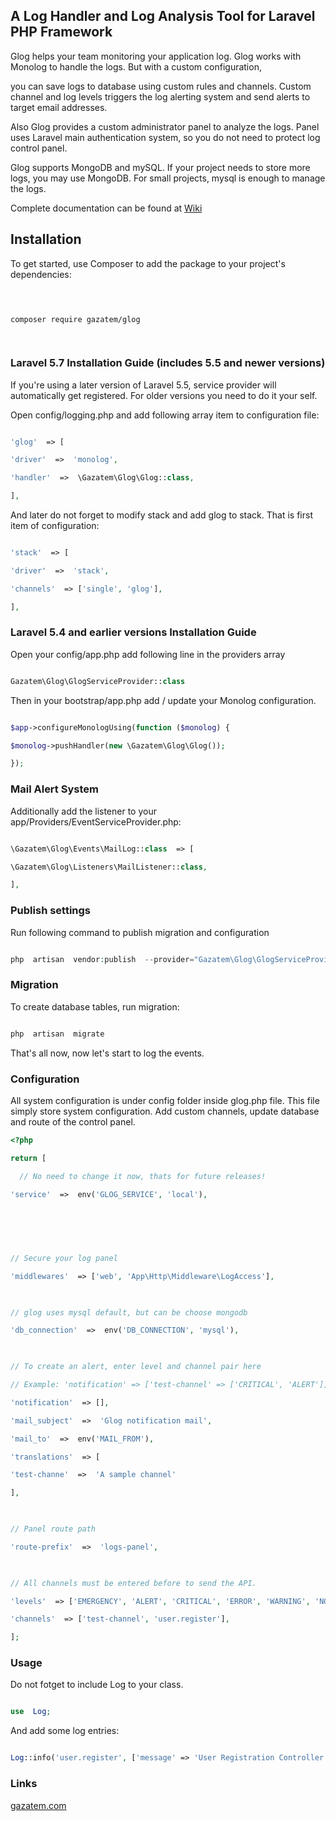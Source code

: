 ## A Log Handler and Log Analysis Tool for Laravel PHP Framework

  

Glog helps your team monitoring your application log. Glog works with Monolog to handle the logs. But with a custom configuration,

you can save logs to database using custom rules and channels. Custom channel and log levels triggers the log alerting system and send alerts to target email addresses.


Also Glog provides a custom administrator panel to analyze the logs. Panel uses Laravel main authentication system, so you do not need to protect log control panel.
  

Glog supports MongoDB and mySQL. If your project needs to store more logs, you may use MongoDB. For small projects, mysql is enough to manage the logs.

  

Complete documentation can be found at [Wiki](https://github.com/gazatem/glog/wiki)

  

## Installation

  

To get started, use Composer to add the package to your project's dependencies:

  

```bash

  

composer require gazatem/glog

  

```

  
  

### Laravel 5.7 Installation Guide (includes 5.5 and newer versions)

  

If you're using a later version of Laravel 5.5, service provider  will automatically get registered. For older versions you need to do it your self.  


Open config/logging.php and add following array item to configuration file:

  

```php

'glog'  => [

'driver'  =>  'monolog',

'handler'  =>  \Gazatem\Glog\Glog::class,

],

```

  

And later do not forget to modify stack and add glog to stack. That is first item of configuration:

  

```php

'stack'  => [

'driver'  =>  'stack',

'channels'  => ['single', 'glog'],

],

```


  
### Laravel 5.4 and earlier versions Installation Guide

  

Open your config/app.php add following line in the providers array

  

```php

Gazatem\Glog\GlogServiceProvider::class

```

  
Then in your bootstrap/app.php add / update your Monolog configuration.

  

```php

$app->configureMonologUsing(function ($monolog) {

$monolog->pushHandler(new \Gazatem\Glog\Glog());

});

```
  
### Mail Alert System 

Additionally add the listener to your app/Providers/EventServiceProvider.php:

  

```php

\Gazatem\Glog\Events\MailLog::class  => [

\Gazatem\Glog\Listeners\MailListener::class,

],

```

  


   

  
  
  



  
  
  
### Publish settings



Run following command to publish migration and configuration

  
  

```php

php  artisan  vendor:publish  --provider="Gazatem\Glog\GlogServiceProvider"

```

 ### Migration 

To create database tables, run migration:

```php

php  artisan  migrate

```

  
  

That's all now, now let's start to log the events.

  
###  Configuration

All system configuration is under config folder inside glog.php file. This file simply store system configuration. Add custom channels, update database and route of the control panel.

```php
<?php

return [

  // No need to change it now, thats for future releases!

'service'  =>  env('GLOG_SERVICE', 'local'),

  
  
  
  

// Secure your log panel

'middlewares'  => ['web', 'App\Http\Middleware\LogAccess'],

  

// glog uses mysql default, but can be choose mongodb

'db_connection'  =>  env('DB_CONNECTION', 'mysql'),

  

// To create an alert, enter level and channel pair here

// Example: 'notification' => ['test-channel' => ['CRITICAL', 'ALERT']],

'notification'  => [],

'mail_subject'  =>  'Glog notification mail',

'mail_to'  =>  env('MAIL_FROM'),

'translations'  => [

'test-channe'  =>  'A sample channel'

],

  

// Panel route path

'route-prefix'  =>  'logs-panel',

  

// All channels must be entered before to send the API.

'levels'  => ['EMERGENCY', 'ALERT', 'CRITICAL', 'ERROR', 'WARNING', 'NOTICE', 'INFO', 'DEBUG'],

'channels'  => ['test-channel', 'user.register'],

];
```
  

### Usage

  

Do not fotget to include Log to your class.

  

```php

use  Log;

```

  

And add some log entries:

```php

Log::info('user.register', ['message' => 'User Registration Controller', 'id' => 23, 'name' => 'John Doe', 'email' => 'john@example.com']);

```

  
  

### Links

[gazatem.com](https://www.gazatem.com)